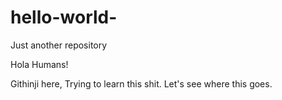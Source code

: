# hello-world-
Just another repository 

Hola Humans! 

Githinji here, Trying to learn this shit. 
Let's see where this goes. 
